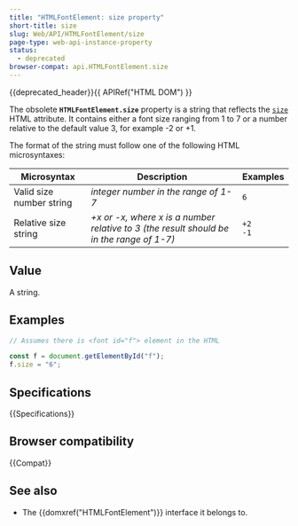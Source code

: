 ```yaml
---
title: "HTMLFontElement: size property"
short-title: size
slug: Web/API/HTMLFontElement/size
page-type: web-api-instance-property
status:
  - deprecated
browser-compat: api.HTMLFontElement.size
---
```


{{deprecated_header}}{{ APIRef("HTML DOM") }}

The obsolete
**`HTMLFontElement.size`** property is a
string that reflects the [`size`](/en-US/docs/Web/HTML/Reference/Elements/font#size) HTML
attribute. It contains either a font size ranging from 1 to 7 or a
number relative to the default value 3, for example -2 or +1.

The format of the string must follow one of the following HTML microsyntaxes:

<table class="no-markdown">
  <thead>
    <tr>
      <th scope="col">Microsyntax</th>
      <th scope="col">Description</th>
      <th scope="col">Examples</th>
    </tr>
  </thead>
  <tbody>
    <tr>
      <td>Valid size number string</td>
      <td><em>integer number in the range of 1-7</em></td>
      <td><code>6</code></td>
    </tr>
    <tr>
      <td>Relative size string</td>
      <td>
        <em>+x or -x, where x is a number relative to 3 (the result should be in the range of 1-7)</em>
      </td>
      <td>
        <code>+2<br />-1</code>
      </td>
    </tr>
  </tbody>
</table>

## Value

A string.

## Examples

```js
// Assumes there is <font id="f"> element in the HTML

const f = document.getElementById("f");
f.size = "6";
```

## Specifications

{{Specifications}}

## Browser compatibility

{{Compat}}

## See also

- The {{domxref("HTMLFontElement")}} interface it belongs to.
